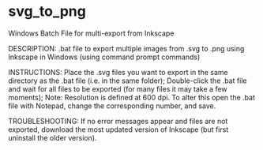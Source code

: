 # svg_to_png
Windows Batch File for multi-export from Inkscape

DESCRIPTION:
.bat file to export multiple images from .svg to .png using Inkscape in Windows (using command prompt commands)

INSTRUCTIONS:
Place the .svg files you want to export in the same directory as the .bat file (i.e. in the same folder);
Double-click the .bat file and wait for all files to be exported (for many files it may take a few moments);
Note: Resolution is defined at 600 dpi. To alter this open the .bat file with Notepad, change the corresponding number, and save.

TROUBLESHOOTING:
If no error messages appear and files are not exported, download the most updated version of Inkscape (but first uninstall the older version).

